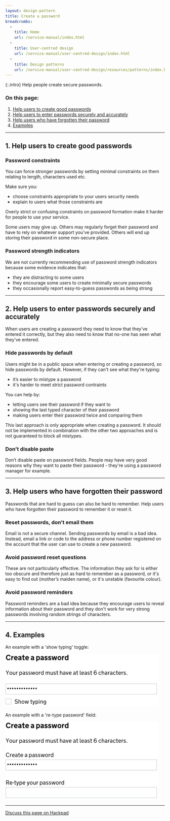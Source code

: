 ```yaml
---
layout: design-pattern
title: Create a password
breadcrumbs:
  -
    title: Home
    url: /service-manual/index.html
  -
    title: User-centred design
    url: /service-manual/user-centred-design/index.html
  -
    title: Design patterns
    url: /service-manual/user-centred-design/resources/patterns/index.html
---
```


{:.intro}
Help people create secure passwords.



### On this page:

1. [Help users to create good passwords](#section-1)
2. [Help users to enter passwords securely and accurately](#section-2)
3. [Help users who have forgotten their password](#section-3)
4. [Examples](#section-4)

---

<h2 class="heading-36" id="section-1">1. Help users to create good passwords</h2>


### Password constraints

You can force stronger passwords by setting minimal constraints on them relating to length, characters used etc.

Make sure you:

* choose constraints appropriate to your users security needs
* explain to users what those constraints are

Overly strict or confusing constraints on password formation make it harder for people to use your service. 

Some users may give up. Others may regularly forget their password and have to rely on whatever support you’ve provided. Others will end up storing their password in some non-secure place.


### Password strength indicators

We are not currently recommending use of password strength indicators because some evidence indicates that:

* they are distracting to some users
* they encourage some users to create minimally secure passwords
* they occasionally report easy-to-guess passwords as being strong

---

<h2 class="heading-36" id="section-2">2. Help users to enter passwords securely and accurately</h2>


When users are creating a password they need to know that they’ve entered it correctly, but they also need to know that no-one has seen what they’ve entered.


### Hide passwords by default

Users might be in a public space when entering or creating a password, so hide passwords by default. However, if they can't see what they're typing:

* it’s easier to mistype a password
* it's harder to meet strict password contraints

You can help by:

* letting users see their password if they want to
* showing the last typed character of their password
* making users enter their password twice and comparing them 

This last approach is only appropriate when creating a password. It should not be implemented in combination with the other two approaches and is not guaranteed to block all mistypes.


### Don’t disable paste

Don’t disable paste on password fields. People may have very good reasons why they want to paste their password - they're using a password manager for example.

---

<h2 class="heading-36" id="section-3">3. Help users who have forgotten their password</h2>

Passwords that are hard to guess can also be hard to remember. Help users who have forgotten their password to remember it or reset it.

### Reset passwords, don’t email them

Email is not a secure channel. Sending passwords by email is a bad idea.
Instead, email a link or code to the address or phone number registered on the account that the user can use to create a new password.


### Avoid password reset questions

These are not particularly effective. The information they ask for is either too obscure and therefore just as hard to remember as a password, or it's easy to find out (mother’s maiden name), or it's unstable (favourite colour).


### Avoid password reminders

Password reminders are a bad idea because they encourage users to reveal information about their password and they don't work for very strong passwords involving random strings of characters.

---

<h2 class="heading-36" id="section-4">4. Examples</h2>

An example with a 'show typing' toggle:

<div class="example">
  <img src="/service-manual/assets/images/design-patterns/create-password.png" alt="An example of a password field with a 'show typing' toggle">
</div>

An example with a 're-type password' field:

<div class="example">
  <img src="/service-manual/assets/images/design-patterns/create-password-2.png" alt="An example of a password field with a 're-type password field">
</div>


---

[Discuss this page on Hackpad](https://designpatterns.hackpad.com/Passwords-and-passphrases-4dSSBUhCYjj)

